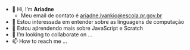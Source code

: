 - 👋 Hi, I’m **Ariadne**
  - Meu email de contato é ariadne.ivankio@escola.pr.gov.br
- 👀 Estou interessada em entender sobre as linguagens de computação
- 🌱 Estou aṕrendendo mais sobre JavaScript e Scratch
- 💞️ I’m looking to collaborate on ...
- 📫 How to reach me ...

<!---
ariadnetchola/ariadnetchola is a ✨ special ✨ repository because its `README.md` (this file) appears on your GitHub profile.
You can click the Preview link to take a look at your changes.
--->
